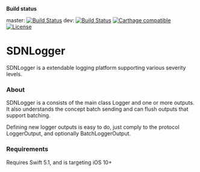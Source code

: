 **Build status**

master:
[![Build Status](https://travis-ci.org/grangej/Logger.svg?branch=master)](https://travis-ci.org/grangej/Logger)
dev:
[![Build Status](https://travis-ci.org/grangej/Logger.svg?branch=dev)](https://travis-ci.org/grangej/Logger)
[![Carthage compatible](https://img.shields.io/badge/Carthage-compatible-4BC51D.svg?style=flat)](https://github.com/Carthage/Carthage)
[![License](https://img.shields.io/badge/license-MIT-blue.svg)](https://github.com/grangej/Logger/LICENSE)
# SDNLogger

SDNLogger is a extendable logging platform supporting various severity levels. 

### About

SDNLogger is a consists of the main class Logger and one or more outputs. It also understands the concept 
batch sending and can flush outputs that support batching. 

Defining new logger outputs is easy to do, just comply to the protocol LoggerOutput, and optionally BatchLoggerOutput.

### Requirements

Requires Swift 5.1, and is targeting iOS 10+
